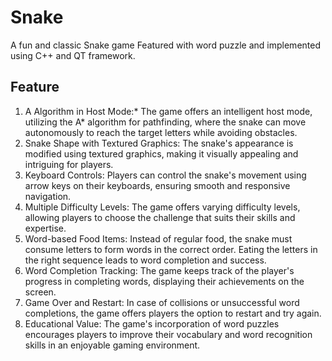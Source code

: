# Snake
A fun and classic Snake game Featured with word puzzle and implemented using C++ and QT framework.
## Feature
1. A Algorithm in Host Mode:* The game offers an intelligent host mode, utilizing the A* algorithm for pathfinding, where the snake can move autonomously to reach the target letters while avoiding obstacles.
2. Snake Shape with Textured Graphics: The snake's appearance is modified using textured graphics, making it visually appealing and intriguing for players.
3. Keyboard Controls: Players can control the snake's movement using arrow keys on their keyboards, ensuring smooth and responsive navigation.
4. Multiple Difficulty Levels: The game offers varying difficulty levels, allowing players to choose the challenge that suits their skills and expertise.
5. Word-based Food Items: Instead of regular food, the snake must consume letters to form words in the correct order. Eating the letters in the right sequence leads to word completion and success.
6. Word Completion Tracking: The game keeps track of the player's progress in completing words, displaying their achievements on the screen.
7. Game Over and Restart: In case of collisions or unsuccessful word completions, the game offers players the option to restart and try again.
8. Educational Value: The game's incorporation of word puzzles encourages players to improve their vocabulary and word recognition skills in an enjoyable gaming environment.
